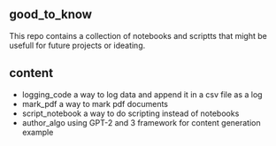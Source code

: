 ## good_to_know
This repo contains a collection of notebooks and scriptts that might be usefull for future projects or ideating.

## content
* logging_code a way to log data and append it in a csv file as a log
* mark_pdf a way to mark pdf documents
* script_notebook a way to do scripting instead of notebooks
* author_algo using GPT-2 and 3 framework for content generation example


